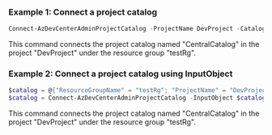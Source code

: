 ### Example 1: Connect a project catalog
```powershell
Connect-AzDevCenterAdminProjectCatalog -ProjectName DevProject -CatalogName CentralCatalog -ResourceGroupName testRg
```
This command connects the project catalog named "CentralCatalog" in the project "DevProject" under the resource group "testRg".

### Example 2: Connect a project catalog using InputObject
```powershell
$catalog = @{"ResourceGroupName" = "testRg"; "ProjectName" = "DevProject"; "CatalogName" = "CentralCatalog"; "SubscriptionId" = "0ac520ee-14c0-480f-b6c9-0a90c58ffff"}
$catalog = Connect-AzDevCenterAdminProjectCatalog -InputObject $catalog
```
This command connects the project catalog named "CentralCatalog" in the project "DevProject" under the resource group "testRg".

